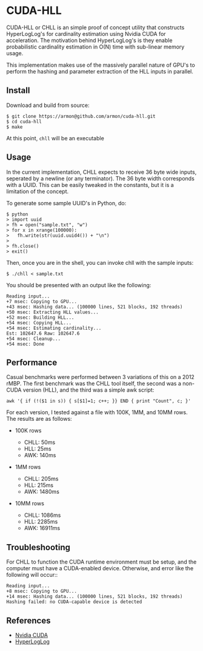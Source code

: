 CUDA-HLL
=====

CUDA-HLL or CHLL is an simple proof of concept utility that constructs
HyperLogLog's for cardinality estimation using Nvidia CUDA for acceleration.
The motivation behind HyperLogLog's is they enable probabilistic cardinality
estimation in O(N) time with sub-linear memory usage.

This implementation makes use of the massively parallel nature of GPU's to
perform the hashing and parameter extraction of the HLL inputs in parallel.

Install
-------

Download and build from source:

    $ git clone https://armon@github.com/armon/cuda-hll.git
    $ cd cuda-hll
    $ make

At this point, `chll` will be an executable

Usage
-----

In the current implementation, CHLL expects to receive 36 byte wide inputs,
seperated by a newline (or any terminator). The 36 byte width corresponds with
a UUID. This can be easily tweaked in the constants, but it is a limitation of
the concept.

To generate some sample UUID's in Python, do:

    $ python
    > import uuid
    > fh = open("sample.txt", "w")
    > for x in xrange(100000):
    >   fh.write(str(uuid.uuid4()) + "\n")
    >
    > fh.close()
    > exit()


Then, once you are in the shell, you can invoke chll with the sample inputs:

    $ ./chll < sample.txt

You should be presented with an output like the following:

    Reading input...
    +7 msec: Copying to GPU...
    +43 msec: Hashing data... (100000 lines, 521 blocks, 192 threads)
    +50 msec: Extracting HLL values...
    +52 msec: Building HLL...
    +54 msec: Copying HLL...
    +54 msec: Estimating cardinality...
    Est: 102647.6 Raw: 102647.6
    +54 msec: Cleanup...
    +54 msec: Done

Performance
------------

Casual benchmarks were performed between 3 variations of this on a 2012 rMBP.
The first benchmark was the CHLL tool itself, the second was a non-CUDA
version (HLL), and the third was a simple awk script:

    awk '{ if (!($1 in s)) { s[$1]=1; c++; }} END { print "Count", c; }'

For each version, I tested against a file with 100K, 1MM, and 10MM rows.
The results are as follows:

* 100K rows
  * CHLL: 50ms
  * HLL:  25ms
  * AWK: 140ms

* 1MM rows
  * CHLL: 205ms
  * HLL:  215ms
  * AWK: 1480ms

* 10MM rows
  * CHLL: 1086ms
  * HLL:  2285ms
  * AWK: 16911ms



Troubleshooting
---------------

For CHLL to function the CUDA runtime environment
must be setup, and the computer must have a CUDA-enabled device. Otherwise,
and error like the following will occur::

    Reading input...
    +8 msec: Copying to GPU...
    +14 msec: Hashing data... (100000 lines, 521 blocks, 192 threads)
    Hashing failed: no CUDA-capable device is detected


References
-----------

* [Nvidia CUDA](http://www.nvidia.com/object/cuda_home_new.html)
* [HyperLogLog](http://algo.inria.fr/flajolet/Publications/FlFuGaMe07.pdf)


